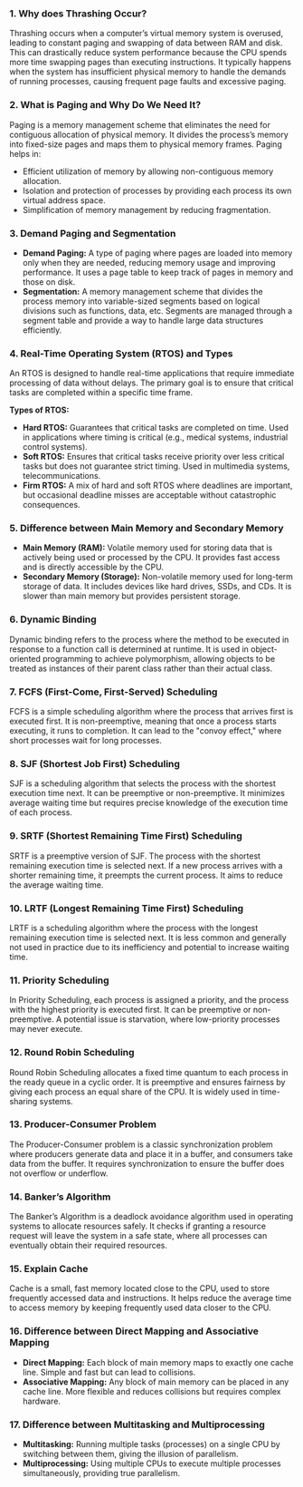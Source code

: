 ### 1. Why does Thrashing Occur?
Thrashing occurs when a computer’s virtual memory system is overused, leading to constant paging and swapping of data between RAM and disk. This can drastically reduce system performance because the CPU spends more time swapping pages than executing instructions. It typically happens when the system has insufficient physical memory to handle the demands of running processes, causing frequent page faults and excessive paging.

### 2. What is Paging and Why Do We Need It?
Paging is a memory management scheme that eliminates the need for contiguous allocation of physical memory. It divides the process’s memory into fixed-size pages and maps them to physical memory frames. Paging helps in:
- Efficient utilization of memory by allowing non-contiguous memory allocation.
- Isolation and protection of processes by providing each process its own virtual address space.
- Simplification of memory management by reducing fragmentation.

### 3. Demand Paging and Segmentation
- **Demand Paging:** A type of paging where pages are loaded into memory only when they are needed, reducing memory usage and improving performance. It uses a page table to keep track of pages in memory and those on disk.
- **Segmentation:** A memory management scheme that divides the process memory into variable-sized segments based on logical divisions such as functions, data, etc. Segments are managed through a segment table and provide a way to handle large data structures efficiently.

### 4. Real-Time Operating System (RTOS) and Types
An RTOS is designed to handle real-time applications that require immediate processing of data without delays. The primary goal is to ensure that critical tasks are completed within a specific time frame.

**Types of RTOS:**
- **Hard RTOS:** Guarantees that critical tasks are completed on time. Used in applications where timing is critical (e.g., medical systems, industrial control systems).
- **Soft RTOS:** Ensures that critical tasks receive priority over less critical tasks but does not guarantee strict timing. Used in multimedia systems, telecommunications.
- **Firm RTOS:** A mix of hard and soft RTOS where deadlines are important, but occasional deadline misses are acceptable without catastrophic consequences.

### 5. Difference between Main Memory and Secondary Memory
- **Main Memory (RAM):** Volatile memory used for storing data that is actively being used or processed by the CPU. It provides fast access and is directly accessible by the CPU.
- **Secondary Memory (Storage):** Non-volatile memory used for long-term storage of data. It includes devices like hard drives, SSDs, and CDs. It is slower than main memory but provides persistent storage.

### 6. Dynamic Binding
Dynamic binding refers to the process where the method to be executed in response to a function call is determined at runtime. It is used in object-oriented programming to achieve polymorphism, allowing objects to be treated as instances of their parent class rather than their actual class.

### 7. FCFS (First-Come, First-Served) Scheduling
FCFS is a simple scheduling algorithm where the process that arrives first is executed first. It is non-preemptive, meaning that once a process starts executing, it runs to completion. It can lead to the "convoy effect," where short processes wait for long processes.

### 8. SJF (Shortest Job First) Scheduling
SJF is a scheduling algorithm that selects the process with the shortest execution time next. It can be preemptive or non-preemptive. It minimizes average waiting time but requires precise knowledge of the execution time of each process.

### 9. SRTF (Shortest Remaining Time First) Scheduling
SRTF is a preemptive version of SJF. The process with the shortest remaining execution time is selected next. If a new process arrives with a shorter remaining time, it preempts the current process. It aims to reduce the average waiting time.

### 10. LRTF (Longest Remaining Time First) Scheduling
LRTF is a scheduling algorithm where the process with the longest remaining execution time is selected next. It is less common and generally not used in practice due to its inefficiency and potential to increase waiting time.

### 11. Priority Scheduling
In Priority Scheduling, each process is assigned a priority, and the process with the highest priority is executed first. It can be preemptive or non-preemptive. A potential issue is starvation, where low-priority processes may never execute.

### 12. Round Robin Scheduling
Round Robin Scheduling allocates a fixed time quantum to each process in the ready queue in a cyclic order. It is preemptive and ensures fairness by giving each process an equal share of the CPU. It is widely used in time-sharing systems.

### 13. Producer-Consumer Problem
The Producer-Consumer problem is a classic synchronization problem where producers generate data and place it in a buffer, and consumers take data from the buffer. It requires synchronization to ensure the buffer does not overflow or underflow.

### 14. Banker’s Algorithm
The Banker’s Algorithm is a deadlock avoidance algorithm used in operating systems to allocate resources safely. It checks if granting a resource request will leave the system in a safe state, where all processes can eventually obtain their required resources.

### 15. Explain Cache
Cache is a small, fast memory located close to the CPU, used to store frequently accessed data and instructions. It helps reduce the average time to access memory by keeping frequently used data closer to the CPU.

### 16. Difference between Direct Mapping and Associative Mapping
- **Direct Mapping:** Each block of main memory maps to exactly one cache line. Simple and fast but can lead to collisions.
- **Associative Mapping:** Any block of main memory can be placed in any cache line. More flexible and reduces collisions but requires complex hardware.

### 17. Difference between Multitasking and Multiprocessing
- **Multitasking:** Running multiple tasks (processes) on a single CPU by switching between them, giving the illusion of parallelism.
- **Multiprocessing:** Using multiple CPUs to execute multiple processes simultaneously, providing true parallelism.
